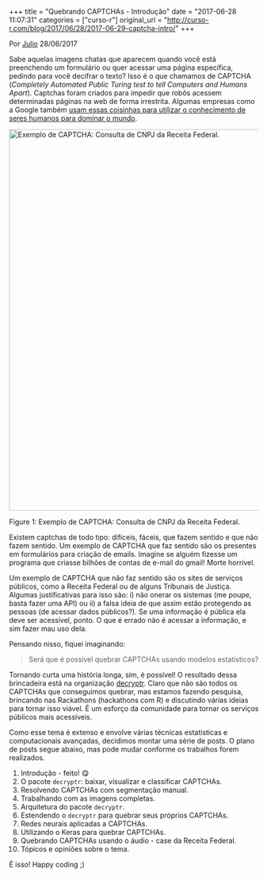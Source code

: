 +++
title = "Quebrando CAPTCHAs - Introdução"
date = "2017-06-28 11:07:31"
categories = ["curso-r"]
original_url = "http://curso-r.com/blog/2017/06/28/2017-06-29-captcha-intro/"
+++

<p class="text-muted text-uppercase mb-small text-right">
Por <a href="http://curso-r.com/author/julio">Julio</a> 28/06/2017
</p>
<p>
Sabe aquelas imagens chatas que aparecem quando você está preenchendo um
formulário ou quer acessar uma página específica, pedindo para você
decifrar o texto? Isso é o que chamamos de CAPTCHA (<em>Completely
Automated Public Turing test to tell Computers and Humans Apart</em>).
Captchas foram criados para impedir que robôs acessem determinadas
páginas na web de forma irrestrita. Algumas empresas como a Google
também <a href="https://www.google.com/recaptcha/intro/index.html">usam
essas coisinhas para utilizar o conhecimento de seres humanos para
dominar o mundo</a>.
</p>
<span id="fig:unnamed-chunk-1"></span>
<img src="http://curso-r.com/blog/2017/06/28/2017-06-29-captcha-intro/2017-06-29-captcha-intro_files/figure-html/unnamed-chunk-1-1.png" alt="Exemplo de CAPTCHA: Consulta de CNPJ da Receita Federal." width="768">
<p class="caption">
Figure 1: Exemplo de CAPTCHA: Consulta de CNPJ da Receita Federal.
</p>

<p>
Existem captchas de todo tipo: difíceis, fáceis, que fazem sentido e que
não fazem sentido. Um exemplo de CAPTCHA que faz sentido são os
presentes em formulários para criação de emails. Imagine se alguém
fizesse um programa que criasse bilhões de contas de e-mail do gmail!
Morte horrível.
</p>
<p>
Um exemplo de CAPTCHA que não faz sentido são os sites de serviços
públicos, como a Receita Federal ou de alguns Tribunais de Justiça.
Algumas justificativas para isso são: i) não onerar os sistemas (me
poupe, basta fazer uma API) ou ii) a falsa ideia de que assim estão
protegendo as pessoas (de acessar dados públicos?). Se uma informação é
pública ela deve ser acessível, ponto. O que é errado não é acessar a
informação, e sim fazer mau uso dela.
</p>
<p>
Pensando nisso, fiquei imaginando:
</p>
<blockquote>
<p>
Será que é possível quebrar CAPTCHAs usando modelos estatísticos?
</p>
</blockquote>
<p>
Tornando curta uma história longa, sim, é possível! O resultado dessa
brincadeira está na organização
<a href="https://github.com/decryptr">decryptr</a>. Claro que não são
todos os CAPTCHAs que conseguimos quebrar, mas estamos fazendo pesquisa,
brincando nas Rackathons (hackathons com R) e discutindo várias ideias
para tornar isso viável. É um esforço da comunidade para tornar os
serviços públicos mais acessíveis.
</p>

<p>
Como esse tema é extenso e envolve várias técnicas estatísticas e
computacionais avançadas, decidimos montar uma série de posts. O plano
de posts segue abaixo, mas pode mudar conforme os trabalhos forem
realizados.
</p>
<ol>
<li>
Introdução - feito! 😋
</li>
<li>
O pacote <code>decryptr</code>: baixar, visualizar e classificar
CAPTCHAs.
</li>
<li>
Resolvendo CAPTCHAs com segmentação manual.
</li>
<li>
Trabalhando com as imagens completas.
</li>
<li>
Arquitetura do pacote <code>decryptr</code>.
</li>
<li>
Estendendo o <code>decryptr</code> para quebrar seus próprios CAPTCHAs.
</li>
<li>
Redes neurais aplicadas a CAPTCHAs.
</li>
<li>
Utilizando o Keras para quebrar CAPTCHAs.
</li>
<li>
Quebrando CAPTCHAs usando o áudio - case da Receita Federal.
</li>
<li>
Tópicos e opiniões sobre o tema.
</li>
</ol>
<p>
É isso! Happy coding ;)
</p>

